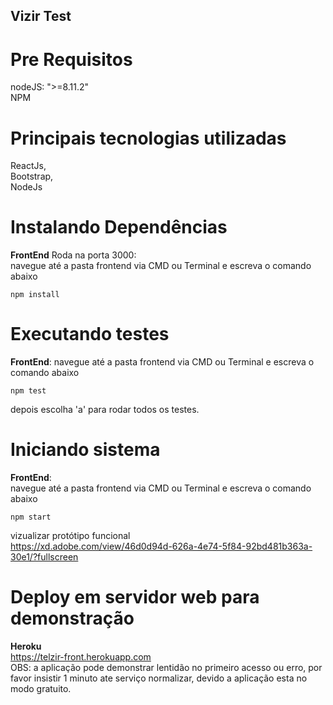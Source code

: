 ## Vizir Test

# Pre Requisitos
nodeJS: ">=8.11.2"  
NPM

# Principais tecnologias utilizadas
ReactJs,   
Bootstrap,    
NodeJs 

# Instalando Dependências

**FrontEnd** Roda na porta 3000:  
navegue até a pasta frontend via CMD ou Terminal e escreva o comando abaixo  
```
npm install
```
# Executando testes  
**FrontEnd**:
navegue até a pasta frontend via CMD ou Terminal e escreva o comando abaixo 
```
npm test
```
depois escolha 'a' para rodar todos os testes.

# Iniciando sistema  
**FrontEnd**:  
navegue até a pasta frontend via CMD ou Terminal e escreva o comando abaixo  
```
npm start
```

vizualizar protótipo funcional  
https://xd.adobe.com/view/46d0d94d-626a-4e74-5f84-92bd481b363a-30e1/?fullscreen

# Deploy em servidor web para demonstração
**Heroku**  
https://telzir-front.herokuapp.com   
OBS: a aplicação pode demonstrar lentidão no primeiro acesso ou erro, por favor insistir 1 minuto ate serviço normalizar, devido a aplicação esta no modo gratuito.
